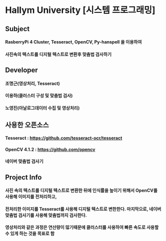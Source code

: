 # Hallym University [시스템 프로그래밍]
## Subject
#### RasberryPi 4 Cluster, Tesseract, OpenCV, Py-hanspell 을 이용하여 
#### 사진속의 텍스트를 디지털 텍스트로 변환후 맞춤법 검사하기
## Developer
#### 조명근(영상처리, Tesseract) 
#### 이용하(클러스터 구성 및 맞춤법 검사) 
#### 노영진(아날로그데이터 수집 및 영상처리)
## 사용한 오픈소스
#### Tesseract : https://github.com/tesseract-ocr/tesseract
#### OpenCV 4.1.2 : https://github.com/opencv
#### 네이버 맞춤법 검사기
## Project Info
#### 사진 속의 텍스트를 디지털 텍스트로 변환한 뒤에 인식률을 높이기 위해서 OpenCV를 사용해 이미지를 전처리하고, 
#### 전처리한 이미지를 Tesseract를 사용해 디지털 텍스트로 변한한다. 마지막으로, 네이버 맞춤법 검사기를 사용해 맞춤법까지 검사한다.
#### 영상처리와 같은 과정은 연산량이 많기때문에 클러스터를 사용하여 빠른 속도로 사용할 수 있게 하는 것을 목표로 함 




